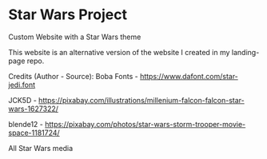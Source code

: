 # Star Wars Project
Custom Website with a Star Wars theme

This website is an alternative version of the website I created in my 
landing-page repo. 

Credits (Author - Source):
Boba Fonts - https://www.dafont.com/star-jedi.font

JCK5D - https://pixabay.com/illustrations/millenium-falcon-falcon-star-wars-1627322/

blende12 - https://pixabay.com/photos/star-wars-storm-trooper-movie-space-1181724/

All Star Wars media